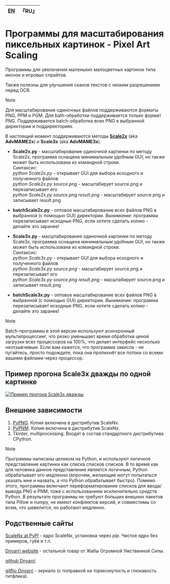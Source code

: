 
| [EN](README.md) | 『RU』 |
| --- | --- |

# Программы для масштабирования пиксельных картинок - Pixel Art Scaling

Программы для увеличения маленьких малоцветных картинок типа иконок и игровых спрайтов.

Также полезны для улучшения сканов текстов с низким разрешением перед OCR.

> [!NOTE]
> Для масштабирования одиночных файлов поддерживаются форматы PNG, PPM и PGM. Для bath-обработки поддерживается только формат PNG. Поддерживается batch-обработка всех PNG в выбранной директории и поддиректориях.

В настоящий момент поддерживаются методы [**Scale2x**](https://github.com/amadvance/scale2x) (aka **AdvMAME2x**) и **Scale3x** (aka **AdvMAME3x**).

- **Scale2x.py** - масштабирование одиночной картинки по методу Scale2x, программа оснащена минимальным удобным GUI, но также может быть использована из командной строки.  
Синтаксис:  
    *python Scale2x.py*                           - открывает GUI для выбора исходного и полученного файлов  
    *python Scale2x.py source.png*                - масштабирует source.png и перезаписывает его  
    *python Scale2x.py source.png result.png*     - масштабирует source.png и записывает result.png  

- **batchScale2x.py** - оптовое масштабирование всех файлов PNG в выбранной (с помощью GUI) директории. *Вынимание:* программа перезаписывает исходные PNG, если хотите сделать копию - делайте это заранее!  

- **Scale3x.py** - масштабирование одиночной картинки по методу Scale3x, программа оснащена минимальным удобным GUI, но также может быть использована из командной строки.  
Синтаксис:  
    *python Scale3x.py*                           - открывает GUI для выбора исходного и полученного файлов  
    *python Scale3x.py source.png*                - масштабирует source.png и перезаписывает его  
    *python Scale3x.py source.png result.png*     - масштабирует source.png и записывает result.png  

- **batchScale3x.py** - оптовое масштабирование всех файлов PNG в выбранной (с помощью GUI) директории. *Вынимание:* программа перезаписывает исходные PNG, если хотите сделать копию - делайте это заранее!  

> [!NOTE]
> Batch-программы в этой версии используют асинхронный мультипроцессинг, что резко уменьшает время обработки ценой загрузки всех процессоров на 100%, что делает интерфейс несколько неотзывчивым. Если вам кажется, что программа зависла - не пугайтесь, просто подождите, пока она пропихнёт все потоки со всеми вашими файлами через процессор.  

## Пример прогона Scale3x дважды по одной картинке

[![Пример прогона Scale3x дважды](https://dnyarri.github.io/imgscalenx/x3x3.png)](https://dnyarri.github.io/scalenx.html)

## Внешние зависимости

1. [PyPNG](https://gitlab.com/drj11/pypng). Копия включена в дистрибутив ScaleNx.
2. [PyPNM](https://pypi.org/project/PyPNM/). Копия включена в дистрибутив ScaleNx.
3. Tkinter, multiprocessing. Входят в состав стандартного дистрибутива CPython.

> [!NOTE]
> Программы написаны целиком на Python, и используют логичное представление картинки как списка списков списков.
> В то время как для человека данное представление является логичным, Python обрабатывает его медленно (впрочем, желающие могут попытаться указать мне и назвать, а что Python обрабатывает быстро).
> Помимо этого, программы включают переформатирование списков для ввода/вывода PNG и PNM, тоже с использованием исключительно средств Python.
> В результате программы не требуют больших внешних пакетов типа Pillow и numpy, не имеют конфликтов версий, и совместимы со всем, что шевелится, но работают медленно.

## Родственные сайты

[ScaleNx at PyPI](https://pypi.org/project/ScaleNx/) - ядро ScaleNx, установка через *pip*. Чистое ядро без примеров, гуёв и т.п.

[Dnyarri website](https://dnyarri.github.io) - остальной товар от Жабы Огромной Умственной Силы.

[github Dnyarri](https://github.com/Dnyarri).

[gitflic Dnyarri](https://gitflic.ru/user/dnyarri) - зеркало (с поправкой на тормознутость и глюкавость гитфлика).
